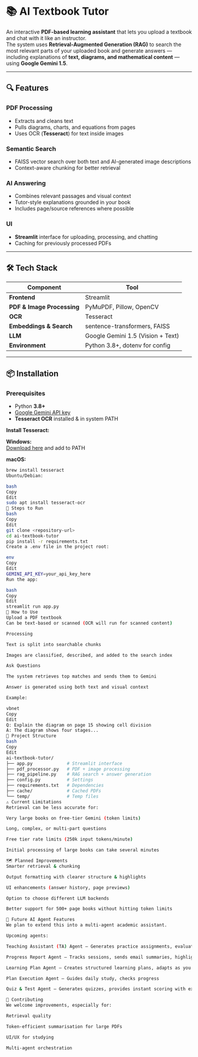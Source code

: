 # 📚 AI Textbook Tutor

An interactive **PDF-based learning assistant** that lets you upload a textbook and chat with it like an instructor.  
The system uses **Retrieval-Augmented Generation (RAG)** to search the most relevant parts of your uploaded book and generate answers — including explanations of **text, diagrams, and mathematical content** — using **Google Gemini 1.5**.

---

## 🔍 Features

### **PDF Processing**
- Extracts and cleans text
- Pulls diagrams, charts, and equations from pages
- Uses OCR (**Tesseract**) for text inside images

### **Semantic Search**
- FAISS vector search over both text and AI-generated image descriptions
- Context-aware chunking for better retrieval

### **AI Answering**
- Combines relevant passages and visual context
- Tutor-style explanations grounded in your book
- Includes page/source references where possible

### **UI**
- **Streamlit** interface for uploading, processing, and chatting
- Caching for previously processed PDFs

---

## 🛠️ Tech Stack

| Component                | Tool |
|--------------------------|------|
| **Frontend**             | Streamlit |
| **PDF & Image Processing** | PyMuPDF, Pillow, OpenCV |
| **OCR**                  | Tesseract |
| **Embeddings & Search**  | sentence-transformers, FAISS |
| **LLM**                  | Google Gemini 1.5 (Vision + Text) |
| **Environment**          | Python 3.8+, dotenv for config |

---

## 📦 Installation

### **Prerequisites**
- Python **3.8+**
- [Google Gemini API key](https://makersuite.google.com/app/apikey)
- **Tesseract OCR** installed & in system PATH

**Install Tesseract:**

**Windows:**  
[Download here](https://github.com/UB-Mannheim/tesseract/wiki) and add to PATH

**macOS:**
```bash
brew install tesseract
Ubuntu/Debian:

bash
Copy
Edit
sudo apt install tesseract-ocr
🚀 Steps to Run
bash
Copy
Edit
git clone <repository-url>
cd ai-textbook-tutor
pip install -r requirements.txt
Create a .env file in the project root:

env
Copy
Edit
GEMINI_API_KEY=your_api_key_here
Run the app:

bash
Copy
Edit
streamlit run app.py
📖 How to Use
Upload a PDF textbook
Can be text-based or scanned (OCR will run for scanned content)

Processing

Text is split into searchable chunks

Images are classified, described, and added to the search index

Ask Questions

The system retrieves top matches and sends them to Gemini

Answer is generated using both text and visual context

Example:

vbnet
Copy
Edit
Q: Explain the diagram on page 15 showing cell division
A: The diagram shows four stages...
📂 Project Structure
bash
Copy
Edit
ai-textbook-tutor/
├── app.py             # Streamlit interface
├── pdf_processor.py   # PDF + image processing
├── rag_pipeline.py    # RAG search + answer generation
├── config.py          # Settings
├── requirements.txt   # Dependencies
├── cache/             # Cached PDFs
└── temp/              # Temp files
⚠️ Current Limitations
Retrieval can be less accurate for:

Very large books on free-tier Gemini (token limits)

Long, complex, or multi-part questions

Free tier rate limits (250k input tokens/minute)

Initial processing of large books can take several minutes

🗺️ Planned Improvements
Smarter retrieval & chunking

Output formatting with clearer structure & highlights

UI enhancements (answer history, page previews)

Option to choose different LLM backends

Better support for 500+ page books without hitting token limits

🤖 Future AI Agent Features
We plan to extend this into a multi-agent academic assistant.

Upcoming agents:

Teaching Assistant (TA) Agent – Generates practice assignments, evaluates answers, and gives feedback

Progress Report Agent – Tracks sessions, sends email summaries, highlights strengths/weaknesses

Learning Plan Agent – Creates structured learning plans, adapts as you progress

Plan Execution Agent – Guides daily study, checks progress

Quiz & Test Agent – Generates quizzes, provides instant scoring with explanations

🤝 Contributing
We welcome improvements, especially for:

Retrieval quality

Token-efficient summarisation for large PDFs

UI/UX for studying

Multi-agent orchestration